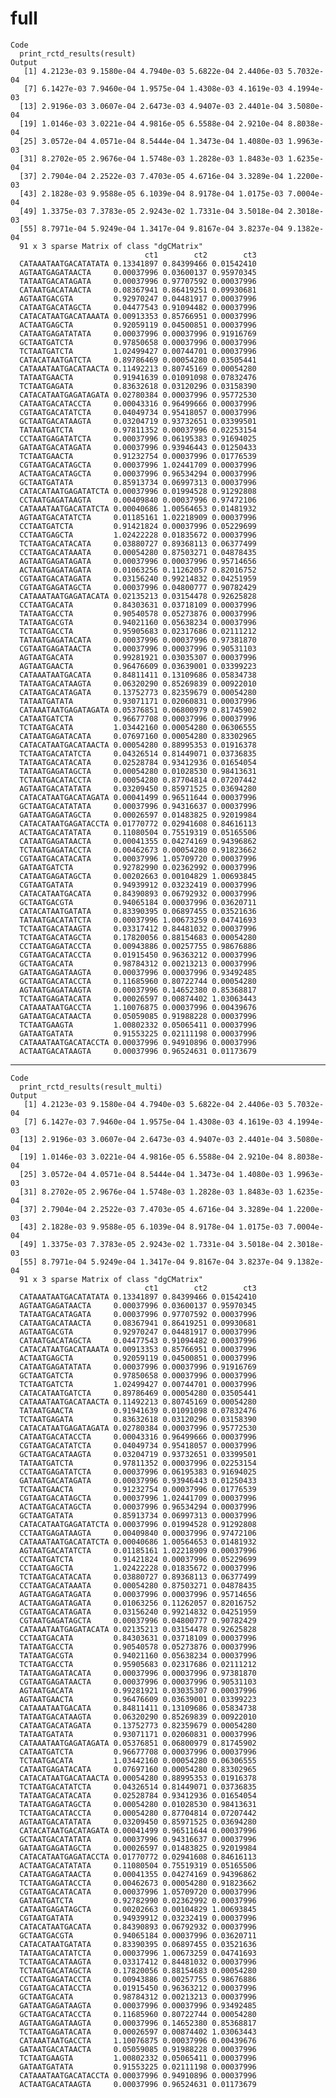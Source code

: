 # full

    Code
      print_rctd_results(result)
    Output
       [1] 4.2123e-03 9.1580e-04 4.7940e-03 5.6822e-04 2.4406e-03 5.7032e-04
       [7] 6.1427e-03 7.9460e-04 1.9575e-04 1.4308e-03 4.1619e-03 4.1994e-03
      [13] 2.9196e-03 3.0607e-04 2.6473e-03 4.9407e-03 2.4401e-04 3.5080e-04
      [19] 1.0146e-03 3.0221e-04 4.9816e-05 6.5588e-04 2.9210e-04 8.8038e-04
      [25] 3.0572e-04 4.0571e-04 8.5444e-04 1.3473e-04 1.4080e-03 1.9963e-03
      [31] 8.2702e-05 2.9676e-04 1.5748e-03 1.2828e-03 1.8483e-03 1.6235e-04
      [37] 2.7904e-04 2.2522e-03 7.4703e-05 4.6716e-04 3.3289e-04 1.2200e-03
      [43] 2.1828e-03 9.9588e-05 6.1039e-04 8.9178e-04 1.0175e-03 7.0004e-04
      [49] 1.3375e-03 7.3783e-05 2.9243e-02 1.7331e-04 3.5018e-04 2.3018e-03
      [55] 8.7971e-04 5.9249e-04 1.3417e-04 9.8167e-04 3.8237e-04 9.1382e-04
      91 x 3 sparse Matrix of class "dgCMatrix"
                                  ct1        ct2        ct3
      CATAAATAATGACATATATA 0.13341897 0.84399466 0.01542410
      AGTAATGAGATAACTA     0.00037996 0.03600137 0.95970345
      TATAATGACATAGATA     0.00037996 0.97707592 0.00037996
      CATAATGACATAACTA     0.08367941 0.86419251 0.09930681
      AGTAATGACGTA         0.92970247 0.04481917 0.00037996
      CATAATGACATAGCTA     0.04477543 0.91094482 0.00037996
      CATACATAATGACATAAATA 0.00913353 0.85766951 0.00037996
      ACTAATGAGCTA         0.92059119 0.04500851 0.00037996
      CATAATGAGATATATA     0.00037996 0.00037996 0.91916769
      GCTAATGATCTA         0.97850658 0.00037996 0.00037996
      TCTAATGATCTA         1.02499427 0.00744701 0.00037996
      CATACATAATGATCTA     0.89786469 0.00054280 0.03505441
      CATAAATAATGACATAACTA 0.11492213 0.80745169 0.00054280
      TATAATGAACTA         0.91941639 0.01091098 0.07832476
      TCTAATGAGATA         0.83632618 0.03120296 0.03158390
      CATACATAATGAGATAGATA 0.02780384 0.00037996 0.95772530
      CATAATGACATACCTA     0.00043316 0.96499666 0.00037996
      CGTAATGACATATCTA     0.04049734 0.95418057 0.00037996
      GCTAATGACATAAGTA     0.03204719 0.93732651 0.03399501
      TATAATGATCTA         0.97811352 0.00037996 0.02253154
      CCTAATGAGATATCTA     0.00037996 0.06195383 0.91694025
      GATAATGACATAGATA     0.00037996 0.93946443 0.01250433
      TCTAATGAACTA         0.91232754 0.00037996 0.01776539
      CGTAATGACATAGCTA     0.00037996 1.02441709 0.00037996
      ACTAATGACATAGCTA     0.00037996 0.96534294 0.00037996
      GCTAATGATATA         0.85913734 0.06997313 0.00037996
      CATACATAATGAGATATCTA 0.00037996 0.01994528 0.91292808
      CCTAATGAGATAAGTA     0.00409840 0.00037996 0.97472106
      CATAAATAATGACATATCTA 0.00040686 1.00564653 0.01481932
      AGTAATGACATATCTA     0.01185161 1.02218909 0.00037996
      CCTAATGATCTA         0.91421824 0.00037996 0.05229699
      CCTAATGAGCTA         1.02422228 0.01835672 0.00037996
      TCTAATGACATACATA     0.03880727 0.89368113 0.06377499
      CCTAATGACATAAATA     0.00054280 0.87503271 0.04878435
      AGTAATGAGATAGATA     0.00037996 0.00037996 0.95714656
      ACTAATGAGATAGATA     0.01063256 0.11262057 0.82016752
      CGTAATGACATAGATA     0.03156240 0.99214832 0.04251959
      CGTAATGAGATAGCTA     0.00037996 0.04800777 0.90782429
      CATAAATAATGAGATACATA 0.02135213 0.03154478 0.92625828
      CCTAATGACATA         0.84303631 0.03718109 0.00037996
      TATAATGACCTA         0.90540578 0.05273876 0.00037996
      TATAATGACGTA         0.94021160 0.05638234 0.00037996
      TCTAATGACCTA         0.95905683 0.02317686 0.02111212
      TATAATGAGATACATA     0.00037996 0.00037996 0.97381870
      CGTAATGAGATAACTA     0.00037996 0.00037996 0.90531103
      AGTAATGACATA         0.99281921 0.03035307 0.00037996
      AGTAATGAACTA         0.96476609 0.03639001 0.03399223
      CATAAATAATGACATA     0.84811411 0.13109686 0.05834738
      TATAATGACATAAGTA     0.06320290 0.85269839 0.00922010
      CATAATGACATAGATA     0.13752773 0.82359679 0.00054280
      TATAATGATATA         0.93071171 0.02060831 0.00037996
      CATAAATAATGAGATAGATA 0.05376851 0.06800979 0.81745902
      CATAATGATCTA         0.96677708 0.00037996 0.00037996
      TCTAATGACATA         1.03442160 0.00054280 0.06306555
      CATAATGAGATACATA     0.07697160 0.00054280 0.83302965
      CATACATAATGACATAACTA 0.00054280 0.88995353 0.01916378
      TCTAATGACATATCTA     0.04326514 0.81449071 0.03736835
      TATAATGACATACATA     0.02528784 0.93412936 0.01654054
      TATAATGAGATAGCTA     0.00054280 0.01028530 0.98413631
      TCTAATGACATACCTA     0.00054280 0.87704814 0.07207442
      AGTAATGACATATATA     0.03209450 0.85971525 0.03694280
      CATACATAATGACATAGATA 0.00041499 0.96511644 0.00037996
      GCTAATGACATATATA     0.00037996 0.94316637 0.00037996
      GATAATGAGATAGCTA     0.00026597 0.01483825 0.92019984
      CATACATAATGAGATACCTA 0.01770772 0.02941608 0.84616113
      ACTAATGACATATATA     0.11080504 0.75519319 0.05165506
      CATAATGAGATAACTA     0.00041355 0.04274169 0.94396862
      TCTAATGAGATACCTA     0.00462673 0.00054280 0.91823662
      CGTAATGACATACATA     0.00037996 1.05709720 0.00037996
      GATAATGATCTA         0.92782990 0.02362992 0.00037996
      CATAATGAGATAGCTA     0.00202663 0.00104829 1.00693845
      CGTAATGATATA         0.94939912 0.03232419 0.00037996
      CATACATAATGACATA     0.84390893 0.06792932 0.00037996
      GCTAATGACGTA         0.94065184 0.00037996 0.03620711
      CATACATAATGATATA     0.83390395 0.06897455 0.03521636
      TATAATGACATATCTA     0.00037996 1.00673259 0.04741693
      TCTAATGACATAAGTA     0.03317412 0.84481032 0.00037996
      TCTAATGACATAGCTA     0.17820056 0.88154683 0.00054280
      CCTAATGAGATACCTA     0.00943886 0.00257755 0.98676886
      CGTAATGACATACCTA     0.01915450 0.96363212 0.00037996
      GCTAATGACATA         0.98784312 0.00213213 0.00037996
      GATAATGAGATAAGTA     0.00037996 0.00037996 0.93492485
      GCTAATGACATACCTA     0.11685960 0.80722744 0.00054280
      AGTAATGAGATAAGTA     0.00037996 0.14652380 0.85368817
      TCTAATGAGATACATA     0.00026597 0.00874402 1.03063443
      CATAAATAATGACCTA     1.10076875 0.00037996 0.00439676
      GATAATGACATAACTA     0.05059085 0.91988228 0.00037996
      TCTAATGAAGTA         1.00802332 0.05065411 0.00037996
      GATAATGATATA         0.91553225 0.02111198 0.00037996
      CATAAATAATGACATACCTA 0.00037996 0.94910896 0.00037996
      ACTAATGACATAAGTA     0.00037996 0.96524631 0.01173679

---

    Code
      print_rctd_results(result_multi)
    Output
       [1] 4.2123e-03 9.1580e-04 4.7940e-03 5.6822e-04 2.4406e-03 5.7032e-04
       [7] 6.1427e-03 7.9460e-04 1.9575e-04 1.4308e-03 4.1619e-03 4.1994e-03
      [13] 2.9196e-03 3.0607e-04 2.6473e-03 4.9407e-03 2.4401e-04 3.5080e-04
      [19] 1.0146e-03 3.0221e-04 4.9816e-05 6.5588e-04 2.9210e-04 8.8038e-04
      [25] 3.0572e-04 4.0571e-04 8.5444e-04 1.3473e-04 1.4080e-03 1.9963e-03
      [31] 8.2702e-05 2.9676e-04 1.5748e-03 1.2828e-03 1.8483e-03 1.6235e-04
      [37] 2.7904e-04 2.2522e-03 7.4703e-05 4.6716e-04 3.3289e-04 1.2200e-03
      [43] 2.1828e-03 9.9588e-05 6.1039e-04 8.9178e-04 1.0175e-03 7.0004e-04
      [49] 1.3375e-03 7.3783e-05 2.9243e-02 1.7331e-04 3.5018e-04 2.3018e-03
      [55] 8.7971e-04 5.9249e-04 1.3417e-04 9.8167e-04 3.8237e-04 9.1382e-04
      91 x 3 sparse Matrix of class "dgCMatrix"
                                  ct1        ct2        ct3
      CATAAATAATGACATATATA 0.13341897 0.84399466 0.01542410
      AGTAATGAGATAACTA     0.00037996 0.03600137 0.95970345
      TATAATGACATAGATA     0.00037996 0.97707592 0.00037996
      CATAATGACATAACTA     0.08367941 0.86419251 0.09930681
      AGTAATGACGTA         0.92970247 0.04481917 0.00037996
      CATAATGACATAGCTA     0.04477543 0.91094482 0.00037996
      CATACATAATGACATAAATA 0.00913353 0.85766951 0.00037996
      ACTAATGAGCTA         0.92059119 0.04500851 0.00037996
      CATAATGAGATATATA     0.00037996 0.00037996 0.91916769
      GCTAATGATCTA         0.97850658 0.00037996 0.00037996
      TCTAATGATCTA         1.02499427 0.00744701 0.00037996
      CATACATAATGATCTA     0.89786469 0.00054280 0.03505441
      CATAAATAATGACATAACTA 0.11492213 0.80745169 0.00054280
      TATAATGAACTA         0.91941639 0.01091098 0.07832476
      TCTAATGAGATA         0.83632618 0.03120296 0.03158390
      CATACATAATGAGATAGATA 0.02780384 0.00037996 0.95772530
      CATAATGACATACCTA     0.00043316 0.96499666 0.00037996
      CGTAATGACATATCTA     0.04049734 0.95418057 0.00037996
      GCTAATGACATAAGTA     0.03204719 0.93732651 0.03399501
      TATAATGATCTA         0.97811352 0.00037996 0.02253154
      CCTAATGAGATATCTA     0.00037996 0.06195383 0.91694025
      GATAATGACATAGATA     0.00037996 0.93946443 0.01250433
      TCTAATGAACTA         0.91232754 0.00037996 0.01776539
      CGTAATGACATAGCTA     0.00037996 1.02441709 0.00037996
      ACTAATGACATAGCTA     0.00037996 0.96534294 0.00037996
      GCTAATGATATA         0.85913734 0.06997313 0.00037996
      CATACATAATGAGATATCTA 0.00037996 0.01994528 0.91292808
      CCTAATGAGATAAGTA     0.00409840 0.00037996 0.97472106
      CATAAATAATGACATATCTA 0.00040686 1.00564653 0.01481932
      AGTAATGACATATCTA     0.01185161 1.02218909 0.00037996
      CCTAATGATCTA         0.91421824 0.00037996 0.05229699
      CCTAATGAGCTA         1.02422228 0.01835672 0.00037996
      TCTAATGACATACATA     0.03880727 0.89368113 0.06377499
      CCTAATGACATAAATA     0.00054280 0.87503271 0.04878435
      AGTAATGAGATAGATA     0.00037996 0.00037996 0.95714656
      ACTAATGAGATAGATA     0.01063256 0.11262057 0.82016752
      CGTAATGACATAGATA     0.03156240 0.99214832 0.04251959
      CGTAATGAGATAGCTA     0.00037996 0.04800777 0.90782429
      CATAAATAATGAGATACATA 0.02135213 0.03154478 0.92625828
      CCTAATGACATA         0.84303631 0.03718109 0.00037996
      TATAATGACCTA         0.90540578 0.05273876 0.00037996
      TATAATGACGTA         0.94021160 0.05638234 0.00037996
      TCTAATGACCTA         0.95905683 0.02317686 0.02111212
      TATAATGAGATACATA     0.00037996 0.00037996 0.97381870
      CGTAATGAGATAACTA     0.00037996 0.00037996 0.90531103
      AGTAATGACATA         0.99281921 0.03035307 0.00037996
      AGTAATGAACTA         0.96476609 0.03639001 0.03399223
      CATAAATAATGACATA     0.84811411 0.13109686 0.05834738
      TATAATGACATAAGTA     0.06320290 0.85269839 0.00922010
      CATAATGACATAGATA     0.13752773 0.82359679 0.00054280
      TATAATGATATA         0.93071171 0.02060831 0.00037996
      CATAAATAATGAGATAGATA 0.05376851 0.06800979 0.81745902
      CATAATGATCTA         0.96677708 0.00037996 0.00037996
      TCTAATGACATA         1.03442160 0.00054280 0.06306555
      CATAATGAGATACATA     0.07697160 0.00054280 0.83302965
      CATACATAATGACATAACTA 0.00054280 0.88995353 0.01916378
      TCTAATGACATATCTA     0.04326514 0.81449071 0.03736835
      TATAATGACATACATA     0.02528784 0.93412936 0.01654054
      TATAATGAGATAGCTA     0.00054280 0.01028530 0.98413631
      TCTAATGACATACCTA     0.00054280 0.87704814 0.07207442
      AGTAATGACATATATA     0.03209450 0.85971525 0.03694280
      CATACATAATGACATAGATA 0.00041499 0.96511644 0.00037996
      GCTAATGACATATATA     0.00037996 0.94316637 0.00037996
      GATAATGAGATAGCTA     0.00026597 0.01483825 0.92019984
      CATACATAATGAGATACCTA 0.01770772 0.02941608 0.84616113
      ACTAATGACATATATA     0.11080504 0.75519319 0.05165506
      CATAATGAGATAACTA     0.00041355 0.04274169 0.94396862
      TCTAATGAGATACCTA     0.00462673 0.00054280 0.91823662
      CGTAATGACATACATA     0.00037996 1.05709720 0.00037996
      GATAATGATCTA         0.92782990 0.02362992 0.00037996
      CATAATGAGATAGCTA     0.00202663 0.00104829 1.00693845
      CGTAATGATATA         0.94939912 0.03232419 0.00037996
      CATACATAATGACATA     0.84390893 0.06792932 0.00037996
      GCTAATGACGTA         0.94065184 0.00037996 0.03620711
      CATACATAATGATATA     0.83390395 0.06897455 0.03521636
      TATAATGACATATCTA     0.00037996 1.00673259 0.04741693
      TCTAATGACATAAGTA     0.03317412 0.84481032 0.00037996
      TCTAATGACATAGCTA     0.17820056 0.88154683 0.00054280
      CCTAATGAGATACCTA     0.00943886 0.00257755 0.98676886
      CGTAATGACATACCTA     0.01915450 0.96363212 0.00037996
      GCTAATGACATA         0.98784312 0.00213213 0.00037996
      GATAATGAGATAAGTA     0.00037996 0.00037996 0.93492485
      GCTAATGACATACCTA     0.11685960 0.80722744 0.00054280
      AGTAATGAGATAAGTA     0.00037996 0.14652380 0.85368817
      TCTAATGAGATACATA     0.00026597 0.00874402 1.03063443
      CATAAATAATGACCTA     1.10076875 0.00037996 0.00439676
      GATAATGACATAACTA     0.05059085 0.91988228 0.00037996
      TCTAATGAAGTA         1.00802332 0.05065411 0.00037996
      GATAATGATATA         0.91553225 0.02111198 0.00037996
      CATAAATAATGACATACCTA 0.00037996 0.94910896 0.00037996
      ACTAATGACATAAGTA     0.00037996 0.96524631 0.01173679

